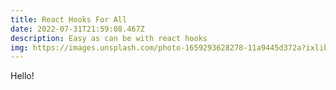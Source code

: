 ```yaml
---
title: React Hooks For All
date: 2022-07-31T21:59:08.467Z
description: Easy as can be with react hooks
img: https://images.unsplash.com/photo-1659293628278-11a9445d372a?ixlib=rb-1.2.1&ixid=MnwxMjA3fDB8MHxwaG90by1wYWdlfHx8fGVufDB8fHx8&auto=format&fit=crop&w=1171&q=80
---
```

Hello!